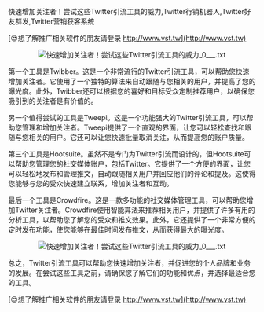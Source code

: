 快速增加关注者！尝试这些Twitter引流工具的威力,Twitter行销机器人,Twitter好友群发,Twitter营销获客系统

[😍想了解推广相关软件的朋友请登录 http://www.vst.tw](http://www.vst.tw)

 <center><img src="https://vst.tw/MP4/tuiguang/png/4.png" alt="快速增加关注者！尝试这些Twitter引流工具的威力_0___.txt"></center>

第一个工具是Twibber。这是一个非常流行的Twitter引流工具，可以帮助您快速增加关注者。它使用了一个独特的算法来自动跟随与您相关的用户，并提高了您的曝光度。此外，Twibber还可以根据您的喜好和目标受众定制推荐用户，以确保您吸引到的关注者是有价值的。

另一个值得尝试的工具是Tweepi。这是一个功能强大的Twitter引流工具，可以帮助您管理和增加关注者。Tweepi提供了一个直观的界面，让您可以轻松查找和跟随与您相关的用户。它还可以让您快速批量取消关注，从而提高您的账户质量。

第三个工具是Hootsuite。虽然不是专门为Twitter引流而设计的，但Hootsuite可以帮助您管理您的社交媒体账户，包括Twitter。它提供了一个方便的界面，让您可以轻松地发布和管理推文，自动跟随相关用户并回应他们的评论和提及。这使得您能够与您的受众快速建立联系，增加关注者和互动。

最后一个工具是Crowdfire。这是一款多功能的社交媒体管理工具，可以帮助您增加Twitter关注者。Crowdfire使用智能算法来推荐相关用户，并提供了许多有用的分析工具，以帮助您了解您的受众和推文效果。此外，它还提供了一个非常方便的定时发布功能，使您能够在最佳时间发布推文，从而获得最大的曝光度。

 <center><img src="https://vst.tw/MP4/tuiguang/png/4.png" alt="快速增加关注者！尝试这些Twitter引流工具的威力_0___.txt"></center>

总之，Twitter引流工具可以帮助您快速增加关注者，并促进您的个人品牌和业务的发展。在尝试这些工具之前，请确保您了解它们的功能和优点，并选择最适合您的工具。

[😍想了解推广相关软件的朋友请登录 http://www.vst.tw](http://www.vst.tw)



